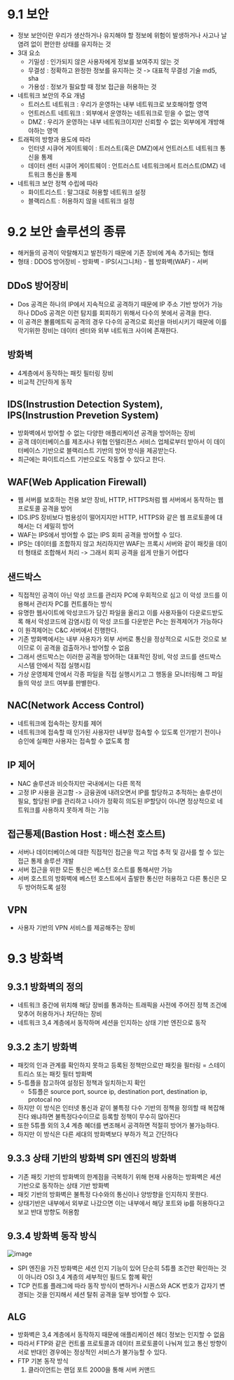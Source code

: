 # 9.1 보안
- 정보 보안이란
  우리가 생산하거나 유지해야 할 정보에 위험이 발생하거나 사고나 날 염려 없이 편안한 상태를 유지하는 것
- 3대 요소
  - 기밀성 : 인가되지 않은 사용자에게 정보를 보여주지 않는 것
  - 무결성 : 정확하고 완정한 정보를 유지하는 것 -> 대표적 무결성 기술 md5, sha
  - 가용성 : 정보가 필요할 때 정보 접근을 허용하는 것
- 네트워크 보안의 주요 개념
  - 트러스트 네트워크 : 우리가 운영하는 내부 네트워크로 보호해야할 영역 
  - 언트러스트 네트워크 : 외부에서 운영하는 네트워크로 믿을 수 없는 영역
  - DMZ :  우리가 운영하는 내부 네트워크이지만 신뢰할 수 없는 외부에게 개방해야하는 영역
- 트래픽의 방향과 용도에 따라
  - 인터넷 시큐어 게이트웨이 : 트러스트(혹은 DMZ)에서 언트러스트 네트워크 통신을 통제
  - 데이터 센터 시큐어 게이트웨이 : 언트러스트 네트워크에서 트러스트(DMZ) 네트워크 통신을 통제
- 네트워크 보안 정책 수립에 따라
  - 화이트리스트 :  말그대로 허용할 네트워크 설정
  - 블랙리스트 :  허용하지 않을 네트워크 설정

# 9.2 보안 솔루션의 종류
- 해커들의 공격이 악랄해지고 발전하기 때문에 기존 장비에 계속 추가되는 형태
- 형태 : DDOS 방어장비 - 방화벽 - IPS(시그니처) - 웹 방화벽(WAF) - 서버
## DDoS 방어장비
- Dos 공격은 하나의 IP에서 지속적으로 공격하기 때문에 IP 주소 기반 방어가 가능하나 DDoS 공격은 이런 탐지를 회피하기 위해서 다수의 봇에서 공격을 한다.
- 이 공격은 볼륨메트릭 공격의 경우 다수의 공격으로 회선을 마비시키기 때문에 이를 막기위한 장비는 데이터 센터와 외부 네트워크 사이에 존재한다.
## 방화벽
- 4계층에서 동작하는 패킷 필터링 장비
- 비교적 간단하게 동작
## IDS(Instrustion Detection System), IPS(Instrustion Prevetion System)
- 방화벽에서 방어할 수 없는 다양한 애플리케이션 공격을 방어하는 장비
- 공격 데이터베이스를 제조사나 위협 인텔리젼스 서비스 업체로부터 받아서 이 데이터베이스 기반으로 블랙리스트 기반의 방어 방식을 제공받는다.
- 최근에는 화이트리스트 기반으로도 작동할 수 있다고 한다.

## WAF(Web Application Firewall)
-  웹 서버를 보호하는 전용 보안 장비, HTTP, HTTPS처럼 웹 서버에서 동작하는 웹 프로토콜 공격을 방어
-  IDS.IPS 장비보다 범용성이 떨어지지만 HTTP, HTTPS와 같은 웹 프로토콜에 대해서는 더 세밀히 방어
-  WAF는 IPS에서 방어할 수 없는 IPS 회피 공격을 방어할 수 있다.
-  IPS는 데이터를 조합하지 않고 처리하지만 WAF는 프록시 서버와 같이 패킷을 데이터 형태로 조합해서 처리 -> 그래서 회피 공격을 쉽게 만들기 어렵다
## 샌드박스
- 직접적인 공격이 아닌 악성 코드를 관리자 PC에 우회적으로 심고 이 악성 코드를 이용해서 관리자 PC를 컨트롤하는 방식
- 유명한 웹사이트에 악성코드가 담긴 파일을 올리고 이를 사용자들이 다운로드받도록 해서 악성코드에 감염시킴 이 악성 코드를 다운받은 Pc는 원격제어가 가능하다
- 이 원격제어는 C&C 서버에서 진행한다.
- 기존 방화벽에서는 내부 사용자가 외부 서버로 통신을 정상적으로 시도한 것으로 보이므로 이 공격을 검출하거나 방어할 수 없음
- 그래서 샌드박스는 이러한 공격을 방어하는 대표적인 장비, 악성 코드를 샌드박스 시스템 안에서 직접 실행시킴
- 가상 운영체제 안에서 각종 파일을 직접 실행시키고 그 행동을 모니터링해 그 파일들의 악성 코드 여부를 판별한다.
## NAC(Network Access Control)
- 네트워크에 접속하는 장치를 제어
- 네트워크에 접속할 때 인가된 사용자만 내부망 접속할 수 있도록 인가받기 전이나 승인에 실패한 사용자는 접속할 수 없도록 함
## IP 제어
- NAC 솔루션과 비슷하지만 국내에서는 다른 목적
- 고정 IP 사용을 권고함 -> 금융권에 내려오면서 IP를 할당하고 추적하는 솔루션이 필요, 할당된 IP를 관리하고 나아가 정확히 의도된 IP할당이 아니면 정상적으로 네트워크를 사용하지 못하게 하는 기능
## 접근통제(Bastion Host : 배스천 호스트)
- 서버나 데이터베이스에 대한 직접적인 접근을 막고 작업 추적 및 감사를 할 수 있는 접근 통제 솔루션 개발
- 서버 접근을 위한 모든 통신은 베스턴 호스트를 통해서만 가능
- 서버 호스트의 방화벽에 베스턴 호스트에서 출발한 통신만 허용하고 다른 통신은 모두 방어하도록 설정
## VPN
- 사용자 기반의 VPN 서비스를 제공해주는 장비
# 9.3 방화벽
## 9.3.1 방화벽의 정의
- 네트워크 중간에 위치해 해당 장비를 통과하는 트래픽을 사전에 주어진 정책 조건에 맞추어 허용하거나 차단하는 장비
- 네트워크 3,4 계층에서 동작하며 세션을 인지하는 상태 기반 엔진으로 동작
## 9.3.2 초기 방화벽
- 패킷의 인과 관계를 확인하지 못하고 등록된 정책만으로만 패킷을 필터링 = 스테이트리스 또는 패킷 필터 방화벽
- 5-튜플을 참고하여 설정된 정책과 일치하는지 확인
  - 5튜플은 source port, source ip, destination port, destination ip, protocal no
- 하지만 이 방식은 인터넷 통신과 같이 불특정 다수 기반의 정책을 정의할 때 복잡해진다 왜냐하면 불특정다수이므로 등록할 정책이 무수히 많아진다
- 또한 5튜플 외의 3,4 계층 혜더를 변조해서 공격하면 적절히 방어가 불가능하다.
- 하지만 이 방식은 다른 세대의 방화벽보다 부하가 적고 간단하다
## 9.3.3 상태 기반의 방화벽 SPI 엔진의 방화벽
- 기존 패킷 기반의 방화벽의 한계점을 극복하기 위해 현재 사용하는 방화벽은 세션 기반으로 동작하는 상태 기반 방화벽
- 패킷 기반의 방화벽은 불특정 다수와의 통신이나 양방향을 인지하지 못한다.
- 상태기반은 내부에서 외부로 나갔으면 이는 내부에서 해당 포트와 ip를 허용하다고 보고 반대 방향도 허용함
## 9.3.4 방화벽 동작 방식
![image](https://github.com/user-attachments/assets/6c50714c-2ec7-4135-ba61-155cdb1c2531)

- SPI 엔진을 가진 방화벽은 세션 인지 기능이 있어 단순히 5튜플 조건만 확인하는 것이 아니라 OSI 3,4 계층의 세부적인 필드도 함꼐 확인
- TCP 컨트롤 플래그에 따라 동작 방식이 변하거나 시퀀스와 ACK 번호가 갑자기 변경되는 것을 인지해서 세션 탈취 공격을 일부 방어할 수 있다.
## ALG
- 방화벽은 3,4 계층에서 동작하지 때문에 애플리케이션 헤더 정보는 인지할 수 없음
- 따라서 FTP와 같은 컨트롤 프로토콜과 데이터 프로토콜이 나눠져 있고 통신 방향이 서로 반대인 경우에는 정상적인 서비스가 불가능할 수 있다.
- FTP 기본 동작 방식
  1. 클라이언트는 랜덤 포트 2000을 통해 서버 커맨드 

